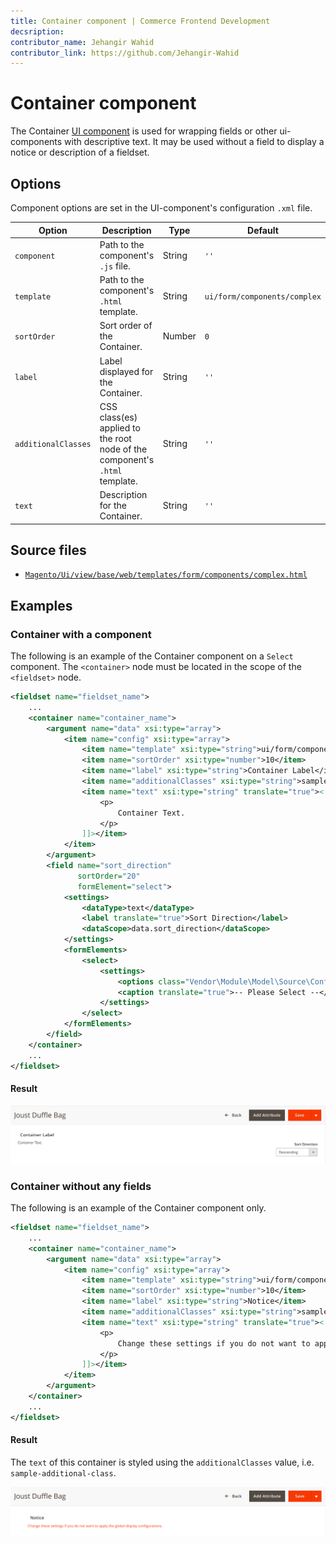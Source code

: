 ```yaml
---
title: Container component | Commerce Frontend Development
decsription:
contributor_name: Jehangir Wahid
contributor_link: https://github.com/Jehangir-Wahid
---
```


# Container component

The Container [UI component](https://glossary.magento.com/ui-component) is used for wrapping fields or other ui-components with descriptive text. It may be used without a field to display a notice or description of a fieldset.

## Options

Component options are set in the UI-component's configuration `.xml` file.

| Option | Description | Type | Default |
| --- | --- | --- | --- |
| `component` | Path to the component's `.js` file. | String | `''` |
| `template` | Path to the component's `.html` template. | String | `ui/form/components/complex` |
| `sortOrder` | Sort order of the Container. | Number | `0` |
| `label` | Label displayed for the Container. | String | `''` |
| `additionalClasses` | CSS class(es) applied to the root node of the component's `.html` template. | String | `''` |
| `text` | Description for the Container. | String | `''` |

## Source files

-  [`Magento/Ui/view/base/web/templates/form/components/complex.html`](https://github.com/magento/magento2/blob/2.4/app/code/Magento/Ui/view/base/web/templates/form/components/complex.html)

## Examples

### Container with a component

The following is an example of the Container component on a `Select` component.
The `<container>` node must be located in the scope of the `<fieldset>` node.

```xml
<fieldset name="fieldset_name">
    ...
    <container name="container_name">
        <argument name="data" xsi:type="array">
            <item name="config" xsi:type="array">
                <item name="template" xsi:type="string">ui/form/components/complex</item>
                <item name="sortOrder" xsi:type="number">10</item>
                <item name="label" xsi:type="string">Container Label</item>
                <item name="additionalClasses" xsi:type="string">sample-additional-class</item>
                <item name="text" xsi:type="string" translate="true"><![CDATA[
                    <p>
                        Container Text.
                    </p>
                ]]></item>
            </item>
        </argument>
        <field name="sort_direction"
               sortOrder="20"
               formElement="select">
            <settings>
                <dataType>text</dataType>
                <label translate="true">Sort Direction</label>
                <dataScope>data.sort_direction</dataScope>
            </settings>
            <formElements>
                <select>
                    <settings>
                        <options class="Vendor\Module\Model\Source\Config\SortDirection" />
                        <caption translate="true">-- Please Select --</caption>
                    </settings>
                </select>
            </formElements>
        </field>
    </container>
    ...
</fieldset>
```

#### Result

![Container with a field](../_images/ui-components/container-with-field-result.png)

### Container without any fields

The following is an example of the Container component only.

```xml
<fieldset name="fieldset_name">
    ...
    <container name="container_name">
        <argument name="data" xsi:type="array">
            <item name="config" xsi:type="array">
                <item name="template" xsi:type="string">ui/form/components/complex</item>
                <item name="sortOrder" xsi:type="number">10</item>
                <item name="label" xsi:type="string">Notice</item>
                <item name="additionalClasses" xsi:type="string">sample-additional-class</item>
                <item name="text" xsi:type="string" translate="true"><![CDATA[
                    <p>
                        Change these settings if you do not want to apply the global display configurations.
                    </p>
                ]]></item>
            </item>
        </argument>
    </container>
    ...
</fieldset>
```

#### Result

The `text` of this container is styled using the `additionalClasses` value, i.e. `sample-additional-class`.

![Container with out any fields](../_images/ui-components/container-result.png)
